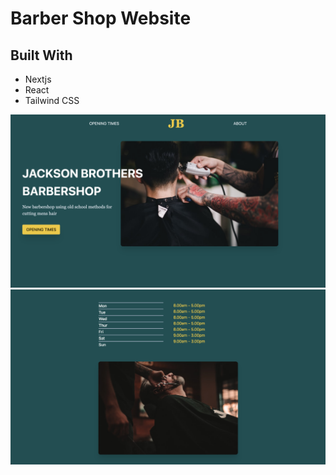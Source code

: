 # Barber Shop Website

## Built With

- Nextjs
- React
- Tailwind CSS

<img src='/public/screen-1.png' />

<img src='/public/screen-2.png' />
